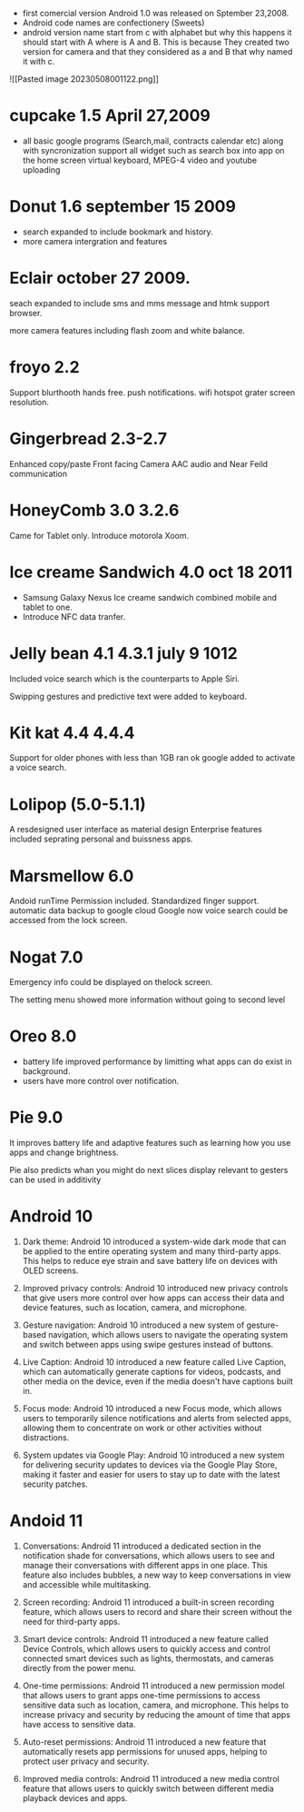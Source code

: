 
- first comercial version Android 1.0 was released on Sptember 23,2008.
- Android code names are confectionery (Sweets)
- android version name start from c with alphabet but why this happens it should start with A where is A and B. This is because They created two version for camera and that they considered as a and B that why named it with  c.  

![[Pasted image 20230508001122.png]]


# cupcake 1.5 April 27,2009

- all basic google programs (Search,mail, contracts calendar etc) along with syncronization
support all widget such as search box into app on the home screen virtual keyboard, MPEG-4 video and youtube uploading

# Donut 1.6 september 15 2009
- search expanded to include bookmark and history.
- more camera intergration and features

# Eclair october 27 2009.

seach expanded to include sms and mms message and htmk support browser.

more camera features including flash zoom and white balance.

# froyo 2.2

Support blurthooth hands free.
push notifications.
wifi hotspot
grater screen resolution.

# Gingerbread 2.3-2.7

Enhanced copy/paste
Front facing Camera
AAC audio and
Near Feild communication


# HoneyComb 3.0 3.2.6

Came for Tablet only.
Introduce motorola Xoom.

# Ice creame Sandwich 4.0 oct 18 2011

- Samsung Galaxy Nexus Ice creame sandwich combined mobile and tablet to one.
- Introduce NFC data tranfer.

# Jelly bean 4.1 4.3.1 july 9 1012

Included voice search which is the counterparts to Apple Siri.

Swipping gestures and predictive text were added to keyboard.

# Kit kat 4.4 4.4.4

Support for older phones with less than 1GB ran 
ok google added to activate a voice search.

# Lolipop (5.0-5.1.1)

A resdesigned user interface as material design
Enterprise features included seprating personal and buissness apps.


# Marsmellow 6.0 

Andoid runTime Permission included.
Standardized finger support.
automatic data backup to google cloud
Google now voice search could be accessed from the lock screen.


# Nogat 7.0

Emergency info could be displayed on thelock screen.

The setting menu showed more information without going to second level

# Oreo 8.0

- battery life improved performance by limitting what apps can do exist in background.
- users have more control over notification.

# Pie 9.0

It improves battery life and adaptive features such as learning how you use apps and change brightness.

Pie also predicts whan  you might do next slices display relevant to gesters can be used in additivity


# Android 10
1.  Dark theme: Android 10 introduced a system-wide dark mode that can be applied to the entire operating system and many third-party apps. This helps to reduce eye strain and save battery life on devices with OLED screens.
    
2.  Improved privacy controls: Android 10 introduced new privacy controls that give users more control over how apps can access their data and device features, such as location, camera, and microphone.
    
3.  Gesture navigation: Android 10 introduced a new system of gesture-based navigation, which allows users to navigate the operating system and switch between apps using swipe gestures instead of buttons.
    
4.  Live Caption: Android 10 introduced a new feature called Live Caption, which can automatically generate captions for videos, podcasts, and other media on the device, even if the media doesn't have captions built in.
    
5.  Focus mode: Android 10 introduced a new Focus mode, which allows users to temporarily silence notifications and alerts from selected apps, allowing them to concentrate on work or other activities without distractions.
    
6.  System updates via Google Play: Android 10 introduced a new system for delivering security updates to devices via the Google Play Store, making it faster and easier for users to stay up to date with the latest security patches.

# Andoid 11
1.  Conversations: Android 11 introduced a dedicated section in the notification shade for conversations, which allows users to see and manage their conversations with different apps in one place. This feature also includes bubbles, a new way to keep conversations in view and accessible while multitasking.
    
2.  Screen recording: Android 11 introduced a built-in screen recording feature, which allows users to record and share their screen without the need for third-party apps.
    
3.  Smart device controls: Android 11 introduced a new feature called Device Controls, which allows users to quickly access and control connected smart devices such as lights, thermostats, and cameras directly from the power menu.
    
4.  One-time permissions: Android 11 introduced a new permission model that allows users to grant apps one-time permissions to access sensitive data such as location, camera, and microphone. This helps to increase privacy and security by reducing the amount of time that apps have access to sensitive data.
    
5.  Auto-reset permissions: Android 11 introduced a new feature that automatically resets app permissions for unused apps, helping to protect user privacy and security.
    
6.  Improved media controls: Android 11 introduced a new media control feature that allows users to quickly switch between different media playback devices and apps.


